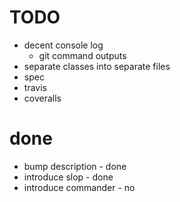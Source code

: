 # TODO

- decent console log
  - git command outputs
- separate classes into separate files
- spec
- travis
- coveralls

# done
- bump description - done
- introduce slop - done
- introduce commander - no
